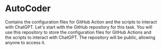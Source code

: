 # AutoCoder
Contains the configuration files for GitHub Action and the scripts to interact with ChatGPT.
Let's start with the GitHub repository for this task. You will use this repository to store the configuration files for GitHub Actions and the scripts to interact with ChatGPT. The repository will be public, allowing anyone to access it.